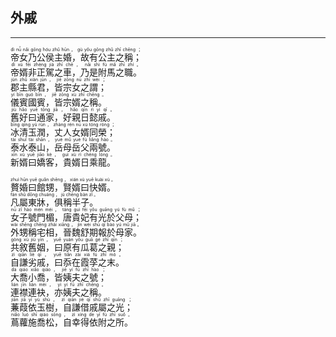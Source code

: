 ## 外戚
---
<div>

<p>
<ruby><rb> 帝女乃公侯主婚，故有公主之稱； </rb> <rt>dì  nǚ  nǎi  gōng  hóu  zhǔ  hūn ， gù  yǒu  gōng  zhǔ  zhī  chēng ；</rt></ruby><BR>
<ruby><rb> 帝婿非正駕之車，乃是附馬之職。 </rb> <rt>dì  xù  fēi  zhèng  jià  zhī  chē ， nǎi  shì  fù  mǎ  zhī  zhí 。</rt></ruby><BR>
<ruby><rb> 郡主縣君，皆宗女之謂； </rb> <rt>jùn  zhǔ  xiàn  jūn ， jiē  zōng  nǚ  zhī  wèi ；</rt></ruby><BR>
<ruby><rb> 儀賓國賓，皆宗婿之稱。 </rb> <rt>yí  bīn  guó  bīn ， jiē  zōng  xù  zhī  chēng 。</rt></ruby><BR>
<ruby><rb> 舊好曰通家，好親日懿戚。 </rb> <rt>jiù  hǎo  yuē  tōng  jiā ， hǎo  qīn  rì  yì  qī 。</rt></ruby><BR>
<ruby><rb> 冰清玉潤，丈人女婿同榮； </rb> <rt>bīng  qīng  yù  rùn ， zhàng  rén  nǚ  xù  tóng  róng ；</rt></ruby><BR>
<ruby><rb> 泰水泰山，岳母岳父兩號。 </rb> <rt>tài  shuǐ  tài  shān ， yuè  mǔ  yuè  fù  liǎng  hào 。</rt></ruby><BR>
<ruby><rb> 新婿曰嬌客，貴婿日乘龍。 </rb> <rt>xīn  xù  yuē  jiāo  kè ， guì  xù  rì  chéng  lóng 。</rt></ruby><BR></P>

<p>
<ruby><rb> 贅婚曰館甥，賢婿曰快婿。 </rb> <rt>zhuì  hūn  yuē  guǎn  shēng ， xián  xù  yuē  kuài  xù 。</rt></ruby><BR>
<ruby><rb> 凡屬東牀，俱稱半子。 </rb> <rt>fán  shǔ  dōng  chuáng ， jù  chēng  bàn  zǐ 。</rt></ruby><BR>
<ruby><rb> 女子號門楣，唐貴妃有光於父母； </rb> <rt>nǚ  zǐ  hào  mén  méi ， táng  guì  fēi  yǒu  guāng  yú  fù  mǔ ；</rt></ruby><BR>
<ruby><rb> 外甥稱宅相，晉魏舒期報於母家。 </rb> <rt>wài  shēng  chēng  zhái  xiāng ， jìn  wèi  shū  qī  bào  yú  mǔ  jiā 。</rt></ruby><BR>
<ruby><rb> 共敘舊姻，曰原有瓜葛之親； </rb> <rt>gòng  xù  jiù  yīn ， yuē  yuán  yǒu  guā  gé  zhī  qīn ；</rt></ruby><BR>
<ruby><rb> 自謙劣戚，曰忝在霞莩之末。 </rb> <rt>zì  qiān  liè  qī ， yuē  tiǎn  zài  xiá  fú  zhī  mò 。</rt></ruby><BR>
<ruby><rb> 大喬小喬，皆姨夫之號； </rb> <rt>dà  qiáo  xiǎo  qiáo ， jiē  yí  fū  zhī  hào ；</rt></ruby><BR>
<ruby><rb> 連襟連袂，亦姨夫之稱。 </rb> <rt>lián  jīn  lián  mèi ， yì  yí  fū  zhī  chēng 。</rt></ruby><BR>
<ruby><rb> 蒹葭依玉樹，自謙借戚屬之光； </rb> <rt>jiān  jiā  yī  yù  shù ， zì  qiān  jiè  qī  shǔ  zhī  guāng ；</rt></ruby><BR>
<ruby><rb> 蔦蘿施喬松，自幸得依附之所。 </rb> <rt>niǎo  luó  shī  qiáo  sōng ， zì  xìng  de  yī  fù  zhī  suǒ 。</rt></ruby><BR></P>

</div>
